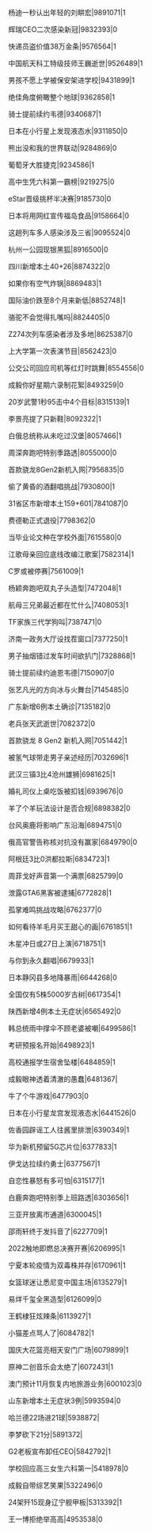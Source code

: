杨迪一秒认出年轻的刘畊宏|9891071|1

辉瑞CEO二次感染新冠|9832393|0

快递员盗价值38万金条|9576564|1

中国航天科工特级技师王巍逝世|9526489|1

男孩不愿上学被保安架进学校|9431899|1

绝佳角度俯瞰整个地球|9362858|1

骑士提前续约韦德|9340687|1

日本在小行星上发现液态水|9311850|0

熊出没和我的世界联动|9284869|0

葡萄牙大胜捷克|9234586|1

高中生凭六科第一霸榜|9219275|0

eStar晋级挑杯半决赛|9185730|0

日本将用网红宣传福岛食品|9158664|0

这趟列车多人感染涉及三省|9095524|0

杭州一公园现银黑狐|8916500|0

四川新增本土40+26|8874322|0

如果你有空气炸锅|8869483|1

国际油价跌至8个月来新低|8852748|1

骆驼不会觉得扎嘴吗|8824405|0

Z274次列车感染者涉及多地|8625387|0

上大学第一次表演节目|8562423|0

公交公司回应司机等红灯时跳舞|8554556|0

成毅你好星期六录制花絮|8493259|0

20岁武警1秒95击中4个目标|8315139|1

李景亮提了只新鞋|8092322|1

白俄总统称从未吃过汉堡|8057466|1

周深奔跑吧特别季路透|8055000|0

首款骁龙8Gen2新机入网|7956835|0

偷了黄昏的酒翻唱挑战|7930800|1

31省区市新增本土159+601|7841087|0

费德勒正式退役|7798362|0

当毕业论文种在学校外面|7615580|0

江歌母亲回应底线改编江歌案|7582314|1

C罗或被停赛|7561009|1

杨颖奔跑吧双丸子头造型|7472048|1

航母三兄弟最近都在忙什么|7408053|1

TF家族三代学狗叫|7387471|0

济南一政务大厅设找茬窗口|7377250|1

男子抽烟错过发车时间欲扒门|7328868|1

骑士提前续约迪恩韦德|7150907|0

张艺凡光的方向冰与火舞台|7145485|0

广东新增6例本土确诊|7135182|0

老兵张天武逝世|7082372|0

首款骁龙 8 Gen2 新机入网|7051442|1

被氢气球带走男子亲述经历|7032696|1

武汉三镇3比4沧州雄狮|6981625|1

婚礼司仪上桌吃饭被扣钱|6939676|0

羊了个羊玩法设计是否合规|6898382|0

台风奥鹿将影响广东沿海|6894751|0

俄高官警告称核对抗没有赢家|6849790|0

阿根廷3比0洪都拉斯|6834723|1

周菲戈好声音第一个满票|6825799|0

泄露GTA6黑客被逮捕|6772828|1

孤掌难鸣挑战攻略|6762377|0

如何看待羊毛月买王甜心的画|6761851|1

木星冲日或27日上演|6718751|1

与你到永久翻唱|6679933|1

日本静冈县多地降暴雨|6644268|0

全国仅有5株5000岁古树|6617354|1

陕西新增4例本土无症状|6565492|0

韩总统雨中撑伞不顾老婆被嘲|6499586|1

考研预报名开始|6498923|1

高校通报学生宿舍坠楼|6484859|1

成毅眼神透着清澈的愚蠢|6481367|

牛了个牛游戏|6477903|0

日本在小行星龙宫发现液态水|6441526|0

佐香园辟谣工人往酱里排泄|6390349|1

华为新机预留5G芯片位|6377833|1

伊戈达拉续约勇士|6377567|1

自恋性暴怒有多可怕|6315177|1

白鹿奔跑吧特别季上班路透|6303656|1

三亚开放离市通道|6300045|1

邵雨轩终于发抖音了|6227709|1

2022触地即燃总决赛开赛|6206995|1

宁夏本轮疫情为双毒株并存|6170961|1

女篮球迷让悉尼变中国主场|6135279|1

易烊千玺全黑造型|6126099|0

王鹤棣狂炫辣条|6113927|1

小猫差点骂人了|6084782|1

国庆大花篮亮相天安门广场|6079899|1

原神二创音乐会太绝了|6072431|1

澳门预计11月恢复内地旅游业务|6001023|0

山东新增本土无症状3例|5993594|0

哈兰德22场进21球|5938872|

李梦砍下21分|5891372|

G2老板宣布卸任CEO|5842792|1

学校回应高三女生六科第一|5418978|0

成毅自带综艺笑果|5322496|0

24架歼15现身辽宁舰甲板|5313392|1

王一博拒绝举高高|4953538|0

